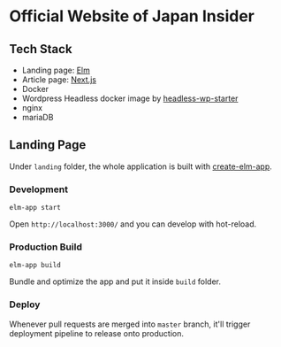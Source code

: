 # Official Website of Japan Insider

## Tech Stack

- Landing page: [Elm](https://elm-lang.org/)
- Article page: [Next.js](https://github.com/zeit/next.js/)
- Docker
- Wordpress Headless docker image by [headless-wp-starter](https://github.com/postlight/headless-wp-starter)
- nginx
- mariaDB

## Landing Page

Under `landing` folder, the whole application is built with [create-elm-app](https://github.com/halfzebra/create-elm-app).

### Development

```
elm-app start
```

Open `http://localhost:3000/` and you can develop with hot-reload.

### Production Build

```
elm-app build
```

Bundle and optimize the app and put it inside `build` folder.

### Deploy

Whenever pull requests are merged into `master` branch, it'll trigger deployment pipeline to release onto production.
